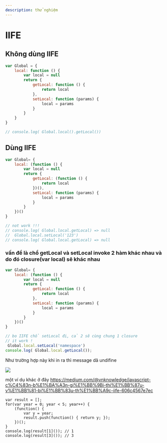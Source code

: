 ```yaml
---
description: thử nghiệm
---
```


# IIFE

## Không dùng IIFE

```javascript
var Global = {
	local: function () {
		var local = null
		return {
			getLocal: function () {
				return local
			},
			setLocal: function (params) {
				local = params
			}
		}
	}
}

// console.log( Global.local().getLocal())
```

## Dùng IIFE

```javascript
var Global= {
	local: (function () {
		var local = null
		return {
			getLocal: (function () {
				return local
			})(),
			setLocal: function (params) {
				local = params
			}
		}
	})()
}

// not work !!! 
// console.log( Global.local.getLocal) => null
//  Global.local.setLocal('123')
// console.log( Global.local.getLocal) => null
```

### vấn đề là chổ getLocal và setLocal invoke 2 hàm khác nhau và do đó closure\(var local\) sẽ khác nhau

```javascript
var Global= {
	local: (function () {
		var local = null
		return {
			getLocal: function () {
				return local
			},
			setLocal: function (params) {
				local = params
			}
		}
	})()
}

// bo IIFE chổ setLocal đi, cả 2 sẽ cùng chung 1 closure
// it work !
 Global.local.setLocal('namespace')
console.log( Global.local.getLocal());
```



Như trường hợp này khi in ra thì message dã undifine

![](https://scontent.fdad3-1.fna.fbcdn.net/v/t1.0-9/30714078_1837378226293959_5390352787974136281_n.png?_nc_cat=0&oh=ee1021bbf2bd3a69008622a139742593&oe=5B28BD57)

một ví dụ khác ở đây https://medium.com/@vnknowledge/javascript-c%C4%83n-b%E1%BA%A3n-gi%E1%BB%9Bi-thi%E1%BB%87u-v%E1%BB%81-bi%E1%BB%83u-th%E1%BB%A9c-iife-606c4567e7ec

```text
var result = [];
for(var year = 0; year < 5; year++) {
    (function() {
        var y = year;
        result.push(function() { return y; });
    })();
}
console.log(result[1]()); // 1
console.log(result[3]()); // 3
```



